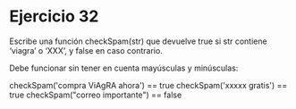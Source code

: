 <h1>Ejercicio 32</h1>
<p>Escribe una función checkSpam(str) que devuelve true si str contiene ‘viagra’ o ‘XXX’, y false en caso contrario.</p>
<p>Debe funcionar sin tener en cuenta mayúsculas y minúsculas:</p>
    checkSpam('compra ViAgRA ahora') == true
    checkSpam('xxxxx gratis') == true
    checkSpam("correo importante") == false
